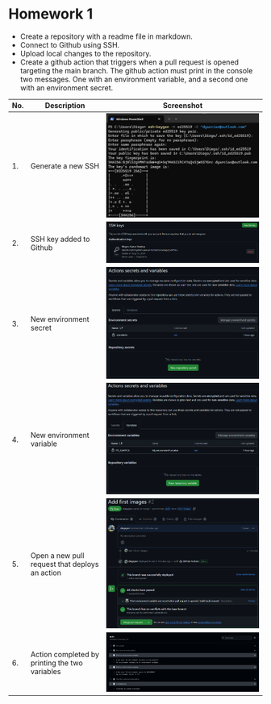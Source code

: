 # Homework 1
- Create a repository with a readme file in markdown.
- Connect to Github using SSH.
- Upload local changes to the repository.
- Create a github action that triggers when a pull request is opened targeting the main branch. The github action must print in the console two messages. One with an environment variable, and a second one with an environment secret.


| No. | Description | Screenshot |
| ------- | ------- | ------- |
| 1. | Generate a new SSH | <picture><img src="https://raw.githubusercontent.com/diegojavr/homework1/main/img/2.1%20Generating%20a%20new%20SSH%20key.png"></picture>
| 2. | SSH key added to Github | <picture><img src="https://raw.githubusercontent.com/diegojavr/homework1/main/img/2.2%20SSH%20key%20added%20to%20Github.png"></picture>
| 3. | New environment secret | <picture><img src="https://raw.githubusercontent.com/diegojavr/homework1/main/img/4.1%20New%20environment%20secret.png"></picture>
| 4. | New environment variable | <picture><img src="https://raw.githubusercontent.com/diegojavr/homework1/main/img/4.2%20New%20environment%20variable.png"></picture>
| 5. | Open a new pull request that deploys an action | <picture><img src="https://raw.githubusercontent.com/diegojavr/homework1/main/img/4.4%20Pull%20request%20opened.png"></picture>
| 6. | Action completed by printing the two variables | <picture><img src="https://raw.githubusercontent.com/diegojavr/homework1/main/img/4.3%20Github%20actions%20performed.png"></picture>